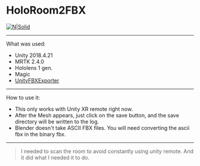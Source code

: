 HoloRoom2FBX
========================

[![N|Solid](https://cdn.discordapp.com/attachments/587016692081885230/734747022099480656/telegram.png)](https://t.me/D_o_r_G)
***
What was used:
  - Unity 2018.4.21
  - MRTK 2.4.0
  - Hololens 1 gen.
  - Magic
  - [UnityFBXExporter](https://github.com/KellanHiggins/UnityFBXExporter)
***
How to use it:
  - This only works with Unity XR remote right now.
  - After the Mesh appears, just click on the save button, and the save directory will be written to the log.
  - Blender doesn't take ASCII FBX files. You will need converting the ascii fbx in the binary fbx.
***
> I needed to scan the room to avoid constantly using unity remote. And it did what I needed it to do.



